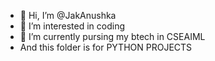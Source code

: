 - 👋 Hi, I’m @JakAnushka
- 👀 I’m interested in coding
- 🌱 I’m currently pursing my btech in CSEAIML
- And this folder is for PYTHON PROJECTS

<!---
JakAnushka/JakAnushka is a ✨ special ✨ repository because its `README.md` (this file) appears on your GitHub profile.
You can click the Preview link to take a look at your changes.
--->
